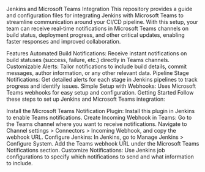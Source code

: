 Jenkins and Microsoft Teams Integration
This repository provides a guide and configuration files for integrating Jenkins with Microsoft Teams to streamline communication around your CI/CD pipeline. With this setup, your team can receive real-time notifications in Microsoft Teams channels on build status, deployment progress, and other critical updates, enabling faster responses and improved collaboration.

Features
Automated Build Notifications: Receive instant notifications on build statuses (success, failure, etc.) directly in Teams channels.
Customizable Alerts: Tailor notifications to include build details, commit messages, author information, or any other relevant data.
Pipeline Stage Notifications: Get detailed alerts for each stage in Jenkins pipelines to track progress and identify issues.
Simple Setup with Webhooks: Uses Microsoft Teams webhooks for easy setup and configuration.
Getting Started
Follow these steps to set up Jenkins and Microsoft Teams integration:

Install the Microsoft Teams Notification Plugin: Install this plugin in Jenkins to enable Teams notifications.
Create Incoming Webhook in Teams:
Go to the Teams channel where you want to receive notifications.
Navigate to Channel settings > Connectors > Incoming Webhook, and copy the webhook URL.
Configure Jenkins:
In Jenkins, go to Manage Jenkins > Configure System.
Add the Teams webhook URL under the Microsoft Teams Notifications section.
Customize Notifications:
Use Jenkins job configurations to specify which notifications to send and what information to include.
